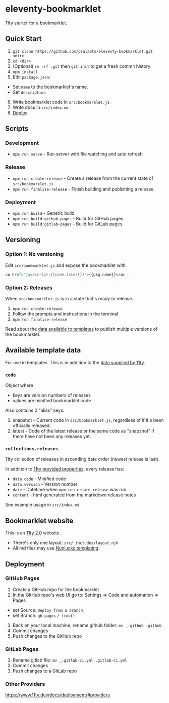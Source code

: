 # eleventy-bookmarklet

11ty starter for a bookmarklet.

## Quick Start

1. `git clone https://github.com/psalaets/eleventy-bookmarklet.git <dir>`
2. `cd <dir>`
3. (Optional) `rm -rf .git` then `git init` to get a fresh commit history
4. `npm install`
5. Edit `package.json`:
  - Set `name` to the bookmarklet's name.
  - Set `description`
6. Write bookmarklet code in `src/bookmarklet.js`.
7. Write docs in `src/index.md`.
8. [Deploy](#deployment)

## Scripts

### Development

- `npm run serve` - Run server with file watching and auto refresh

### Release

- `npm run create-release` - Create a release from the current state of `src/bookmarklet.js`
- `npm run finalize-release` - Finish building and publishing a release.

### Deployment

- `npm run build` - Generic build
- `npm run build:github-pages` - Build for GitHub pages
- `npm run build:gitlab-pages` - Build for GitLab pages

## Versioning

### Option 1: No versioning

Edit `src/bookmarklet.js` and expose the bookmarklet with

```html
<a href="javascript:{{code.latest}}">{{pkg.name}}</a>
```

### Option 2: Releases

When `src/bookmarklet.js` is in a state that's ready to release...

1. `npm run create-release`
2. Follow the prompts and instructions in the terminal
3. `npm run finalize-release`

Read about the [data available to templates](#available-template-data) to publish multiple versions of the bookmarklet.

## Available template data

For use in templates. This is in addition to the [data supplied by 11ty](https://www.11ty.dev/docs/data-eleventy-supplied/).

### `code`

Object where

- keys are version numbers of releases
- values are minified bookmarklet code

Also contains 2 "alias" keys:

1. snapshot - Current code in `src/bookmarklet.js`, regardless of if it's been officially released.
2. latest - Code of the latest release or the same code as "snapshot" if there have not been any releases yet.

### `collections.releases`

11ty collection of releases in ascending date order (newest release is last).

In addition to [11ty provided properties](https://www.11ty.dev/docs/collections/#collection-item-data-structure), every release has:

- `data.code` - Minified code
- `data.version` - Version number
- `date` - Datetime when `npm run create-release` was run
- `content` - html generated from the markdown release notes

See example usage in `src/index.md`.

## Bookmarklet website

This is an [11ty 2.0](https://www.11ty.dev/) website.

- There's only one layout: `src/_includes/layout.njk`
- All md files may use [Nunjucks templating](https://mozilla.github.io/nunjucks/).

## Deployment

### GitHub Pages

1. Create a GitHub repo for the bookmarklet
2. In the GitHub repo's web UI go to: Settings => Code and automation => Pages
  - set Source: `Deploy from a branch`
  - set Branch: `gh-pages` `/ (root)`
3. Back on your local machine, rename github folder: `mv _.github .github`
4. Commit changes
5. Push changes to the GitHub repo

### GitLab Pages

1. Rename gitlab file: `mv _.gitlab-ci.yml .gitlab-ci.yml`
2. Commit changes
3. Push changes to a GitLab repo

### Other Providers

https://www.11ty.dev/docs/deployment/#providers
